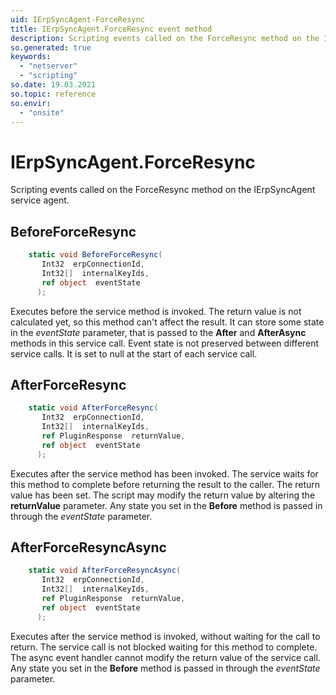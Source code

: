 ```yaml
---
uid: IErpSyncAgent-ForceResync
title: IErpSyncAgent.ForceResync event method
description: Scripting events called on the ForceResync method on the IErpSyncAgent service agent.
so.generated: true
keywords:
  - "netserver"
  - "scripting"
so.date: 19.03.2021
so.topic: reference
so.envir:
  - "onsite"
---
```

# IErpSyncAgent.ForceResync

Scripting events called on the <see cref='M:SuperOffice.CRM.Services.IErpSyncAgent.ForceResync'>ForceResync</see> method on the <see cref='IErpSyncAgent'>IErpSyncAgent</see>  service agent.

## BeforeForceResync
```cs
    static void BeforeForceResync(
       Int32  erpConnectionId,
       Int32[]  internalKeyIds,
       ref object  eventState
      );
```
Executes before the service method is invoked.
The return value is not calculated yet, so this method can't affect the result.
It can store some state in the *eventState* parameter, that is passed to the **After** and **AfterAsync** methods in this service call.
Event state is not preserved between different service calls. It is set to null at the start of each service call.
## AfterForceResync
```cs
    static void AfterForceResync(
       Int32  erpConnectionId,
       Int32[]  internalKeyIds,
       ref PluginResponse  returnValue,
       ref object  eventState
      );
```
Executes after the service method has been invoked. The service waits for this method to complete before returning the result to the caller.
The return value has been set. The script may modify the return value by altering the **returnValue** parameter.
Any state you set in the **Before** method is passed in through the *eventState* parameter.
## AfterForceResyncAsync
```cs
    static void AfterForceResyncAsync(
       Int32  erpConnectionId,
       Int32[]  internalKeyIds,
       ref PluginResponse  returnValue,
       ref object  eventState
      );
```
Executes after the service method is invoked, without waiting for the call to return.
The service call is not blocked waiting for this method to complete.
The async event handler cannot modify the return value of the service call.
Any state you set in the **Before** method is passed in through the *eventState* parameter.

